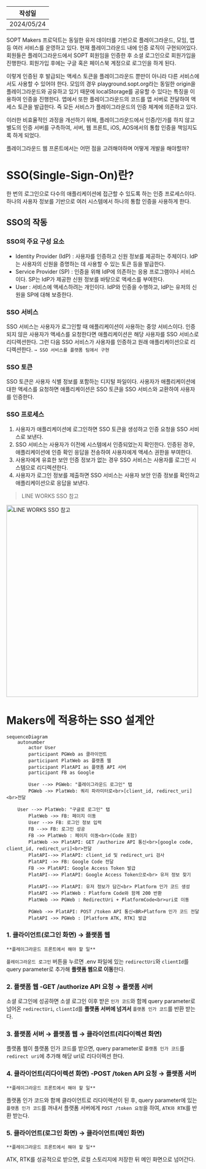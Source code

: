 | 작성일     |
| ---------- |
| 2024/05/24 |

SOPT Makers 프로덕트는 동일한 유저 데이터를 기반으로 플레이그라운드, 모임, 앱 등 여러 서비스를 운영하고 있다. 현재 플레이그라운드 내에 인증 로직이 구현되어있다. 회원들은 플레이그라운드에서 SOPT 회원임을 인증한 후 소셜 로그인으로 회원가입을 진행한다. 회원가입 후에는 구글 혹은 페이스북 계정으로 로그인을 하게 된다.

이렇게 인증된 후 발급되는 액세스 토큰을 플레이그라운드 뿐만이 아니라 다른 서비스에서도 사용할 수 있어야 한다. 모임의 경우 playground.sopt.org라는 동일한 origin을 플레이그라운드와 공유하고 있기 때문에 localStorage를 공유할 수 있다는 특징을 이용하여 인증을 진행한다. 앱에서 또한 플레이그라운드의 코드를 앱 서버로 전달하여 액세스 토큰을 발급한다. 즉 모든 서비스가 플레이그라운드의 인증 체계에 의존하고 있다.

이러한 비효율적인 과정을 개선하기 위해, 플레이그라운드에서 인증/인가를 하지 않고 별도의 인증 서버를 구측하여, 서버, 웹 프론트, iOS, AOS에서의 통합 인증을 책임지도록 하게 되었다.

플레이그라운드 웹 프론트에서는 어떤 점을 고려해야하며 어떻게 개발을 해야할까?

# SSO(Single-Sign-On)란?

한 번의 로그인으로 다수의 애플리케이션에 접근할 수 있도록 하는 인증 프로세스이다. 하나의 사용자 정보를 기반으로 여러 시스템에서 하나의 통합 인증을 사용하게 한다.

## SSO의 작동

### SSO의 주요 구성 요소

- Identity Provider (IdP) : 사용자를 인증하고 신원 정보를 제공하는 주체이다. IdP는 사용자의 신원을 증명하는 데 사용할 수 있는 토큰 등을 발급한다.
- Service Provider (SP) : 인증을 위해 IdP에 의존하는 응용 프로그램이나 서비스이다. SP는 IdP가 제공한 신원 정보를 바탕으로 액세스를 부여한다.
- User : 서비스에 액세스하려는 개인이다. IdP와 인증을 수행하고, IdP는 유저의 신원을 SP에 대해 보증한다.

### SSO 서비스

SSO 서비스는 사용자가 로그인할 때 애플리케이션이 사용하는 중앙 서비스이다. 인증되지 않은 사용자가 액세스를 요청한다면 애플리케이션은 해당 사용자를 SSO 서비스로 리디렉션한다. 그런 다음 SSO 서비스가 사용자를 인증하고 원래 애플리케이션으로 리디렉션한다. `→ SSO 서비스를 플랫폼 팀에서 구현`

### SSO 토큰

SSO 토큰은 사용자 식별 정보를 포함하는 디지털 파일이다. 사용자가 애플리케이션에 대한 액세스를 요청하면 애플리케이션은 SSO 토큰을 SSO 서비스와 교환하여 사용자를 인증한다.

### SSO 프로세스

1. 사용자가 애플리케이션에 로그인하면 SSO 토큰을 생성하고 인증 요청을 SSO 서비스로 보낸다.
2. SSO 서비스는 사용자가 이전에 시스템에서 인증되었는지 확인한다. 인증된 경우, 애플리케이션에 인증 확인 응답을 전송하여 사용자에게 액세스 권한을 부여한다.
3. 사용자에게 유효한 보안 인증 정보가 없는 경우 SSO 서비스는 사용자를 로그인 시스템으로 리디렉션한다.
4. 사용자가 로그인 정보를 제출하면 SSO 서비스는 사용자 보안 인증 정보를 확인하고 애플리케이션으로 응답을 보낸다.

> LINE WORKS SSO 참고

<img width="500" alt="LINE WORKS SSO 참고" src="https://github.com/simeunseo/TIL/assets/55528304/1f8828d8-efea-42e9-9173-bb42e959fc2b"/>

# Makers에 적용하는 SSO 설계안

```mermaid
sequenceDiagram
    autonumber
		actor User
		participant PGWeb as 클라이언트
		participant PlatWeb as 플랫폼 웹
		participant PlatAPI as 플랫폼 API 서버
		participant FB as Google

		User -->> PGWeb: "플레이그라운드 로그인" 탭
		PGWeb ->> PlatWeb: 쿼리 파라미터로<br>[client_id, redirect_uri]<br>전달

    User -->> PlatWeb: "구글로 로그인" 탭
		PlatWeb ->> FB: 페이지 이동
		User -->> FB: 로그인 정보 입력
		FB -->> FB: 로그인 성공
		FB ->> PlatWeb : 페이지 이동<br>(Code 포함)
		PlatWeb ->> PlatAPI: GET /authorize API 통신<br>[google code, client_id, redirect_uri]<br>전달
		PlatAPI-->> PlatAPI: client_id 및 redirect_uri 검사
		PlatAPI ->> FB: Google Code 전달
		FB ->> PlatAPI: Google Access Token 발급
		PlatAPI-->> PlatAPI: Google Access Token으로<br> 유저 정보 찾기

		PlatAPI-->> PlatAPI: 유저 정보가 담긴<br> Platform 인가 코드 생성
		PlatAPI ->> PlatWeb : Platform Code와 함께 200 반환
		PlatWeb ->> PGWeb : RedirectUri + PlatformCode<br>uri로 이동

		PGWeb ->> PlatAPI: POST /token API 통신<BR>Platform 인가 코드 전달
		PlatAPI ->> PGWeb : [Platform ATK, RTK] 발급

```

### 1. 클라이언트(로그인 화면) → 플랫폼 웹

`**플레이그라운드 프론트에서 해야 할 일**`

`플레이그라운드 로그인` 버튼을 누르면 .env 파일에 있는 `redirectUri`와 `clientId`를 query parameter로 추가해 **플랫폼 웹으로 이동**한다.

### 2. 플랫폼 웹 -GET /authorize API 요청 → 플랫폼 서버

소셜 로그인에 성공하면 소셜 로그인 이후 받은 `인가 코드`와 함께 query parameter로 넘어온 `redirectUri`, `clientId`를 **플랫폼 서버에 넘겨서** `플랫폼 인가 코드`를 반환 받는다.

### 3. 플랫폼 서버 → 플랫폼 웹 → 클라이언트(리다이렉션 화면)

플랫폼 웹이 플랫폼 인가 코드를 받으면, query parameter로 `플랫폼 인가 코드`를 `redirect uri`에 추가해 해당 url로 리다이렉션 한다.

### 4. 클라이언트(리다이렉션 화면) -POST /token API 요청 → 플랫폼 서버

`**플레이그라운드 프론트에서 해야 할 일**`

플랫폼 인가 코드와 함께 클라이언트로 리다이렉션이 된 후, query parameter에 있는 `플랫폼 인가 코드`를 꺼내서 플랫폼 서버에게 `POST /token 요청`을 하여, `ATK와 RTK`를 반환 받는다.

### 5. 클라이언트(로그인 화면) → 클라이언트(메인 화면)

`**플레이그라운드 프론트에서 해야 할 일**`

ATK, RTK를 성공적으로 받으면, 로컬 스토리지에 저장한 뒤 메인 화면으로 넘어간다.
